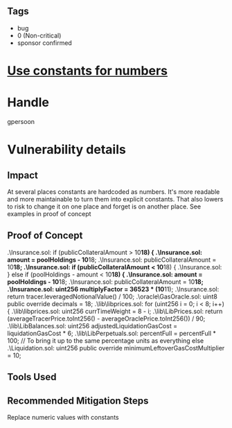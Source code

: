 ## Tags

- bug
- 0 (Non-critical)
- sponsor confirmed

# [Use constants for numbers](https://github.com/code-423n4/2021-06-tracer-findings/issues/14) 

# Handle

gpersoon


# Vulnerability details

## Impact
At several places constants are hardcoded as numbers. It's more readable and more maintainable to turn them into explicit constants.
That also lowers to risk to change it on one place and forget is on another place.
See examples in proof of concept

## Proof of Concept
.\Insurance.sol:            if (publicCollateralAmount > 10**18) {
.\Insurance.sol:                amount = poolHoldings - 10**18;
.\Insurance.sol:                publicCollateralAmount = 10**18;
.\Insurance.sol:            if (publicCollateralAmount < 10**18) {
.\Insurance.sol:            } else if (poolHoldings - amount < 10**18) {
.\Insurance.sol:                amount = poolHoldings - 10**18;
.\Insurance.sol:                publicCollateralAmount = 10**18;
.\Insurance.sol:            uint256 multiplyFactor = 36523 * (10**11);
.\Insurance.sol:        return tracer.leveragedNotionalValue() / 100;
.\oracle\GasOracle.sol:    uint8 public override decimals = 18;
.\lib\libprices.sol:       for (uint256 i = 0; i < 8; i++) {
.\lib\libprices.sol:           uint256 currTimeWeight = 8 - i;
.\lib\LibPrices.sol:        return (averageTracerPrice.toInt256() - averageOraclePrice.toInt256()) / 90;
.\lib\LibBalances.sol:        uint256 adjustedLiquidationGasCost = liquidationGasCost * 6;
.\lib\LibPerpetuals.sol:        percentFull = percentFull * 100; // To bring it up to the same percentage units as everything else
.\Liquidation.sol:    uint256 public override minimumLeftoverGasCostMultiplier = 10;

## Tools Used

## Recommended Mitigation Steps
Replace numeric values with constants


